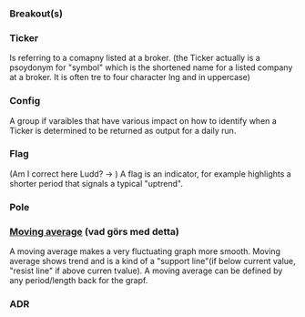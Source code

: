 ### Breakout(s)


### Ticker
Is referring to a comapny listed at a broker. (the Ticker actually is a psoydonym for "symbol" which is the shortened name for a listed company at a broker. It is often tre to four character lng and in uppercase)

### Config
A group if varaibles that have various impact on how to identify when a Ticker is determined to be returned as output for a daily run.

### Flag
(Am I correct here Ludd? -> ) A flag is an indicator, for example highlights a shorter period that signals a typical "uptrend".

### Pole


### [Moving average](https://www.investopedia.com/terms/m/movingaverage.asp#toc-what-is-a-moving-average-ma) (vad görs med detta)
A moving average makes a very fluctuating graph more smooth. Moving average shows trend and is a kind of a "support line"(if below current value, "resist line" if above curren tvalue).
A moving average can be defined by any period/length back for the grapf.

### ADR 





